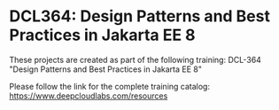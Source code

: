 # DCL364: Design Patterns and Best Practices in Jakarta EE 8

These projects are created as part of the following training: DCL-364 "Design Patterns and Best Practices in Jakarta EE 8"

Please follow the link for the complete training catalog: https://www.deepcloudlabs.com/resources
